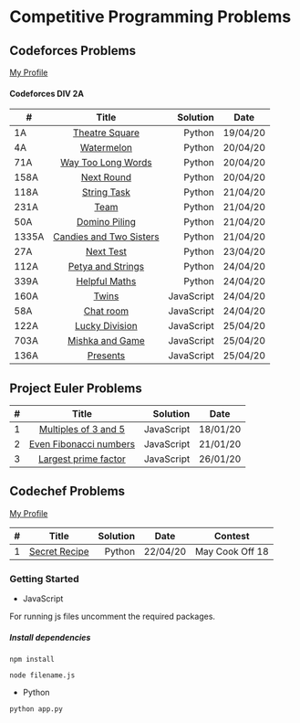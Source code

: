 # Competitive Programming Problems

## Codeforces Problems

[My Profile](https://codeforces.com/profile/veryogita)

#### Codeforces DIV 2A

| #     |                                  Title                                   |   Solution | Date     |
| ----- | :----------------------------------------------------------------------: | ---------: | -------- |
| 1A    |     [Theatre Square](https://codeforces.com/problemset/problem/1/A)      |     Python | 19/04/20 |
| 4A    |       [Watermelon](https://codeforces.com/problemset/problem/4/A)        |     Python | 20/04/20 |
| 71A   |   [Way Too Long Words](https://codeforces.com/problemset/problem/71/A)   |     Python | 20/04/20 |
| 158A  |      [Next Round](https://codeforces.com/problemset/problem/158/A)       |     Python | 20/04/20 |
| 118A  |      [String Task](https://codeforces.com/problemset/problem/118/A)      |     Python | 21/04/20 |
| 231A  |         [Team](https://codeforces.com/problemset/problem/231/A)          |     Python | 21/04/20 |
| 50A   |     [Domino Piling](https://codeforces.com/problemset/problem/50/A)      |     Python | 21/04/20 |
| 1335A | [Candies and Two Sisters](https://codeforces.com/contest/1335/problem/A) |     Python | 21/04/20 |
| 27A   |        [Next Test](http://codeforces.com/problemset/problem/27/A)        |     Python | 23/04/20 |
| 112A  |   [Petya and Strings](https://codeforces.com/problemset/problem/112/A)   |     Python | 24/04/20 |
| 339A  |     [Helpful Maths](https://codeforces.com/problemset/problem/339/A)     |     Python | 24/04/20 |
| 160A  |          [Twins](https://codeforces.com/contest/160/problem/A)           | JavaScript | 24/04/20 |
| 58A   |         [Chat room](https://codeforces.com/contest/58/problem/A)         | JavaScript | 24/04/20 |
| 122A  |    [Lucky Division](https://codeforces.com/problemset/problem/122/A)     | JavaScript | 25/04/20 |
| 703A  |    [Mishka and Game](https://codeforces.com/problemset/problem/703/A)    | JavaScript | 25/04/20 |
| 136A  |       [Presents](https://codeforces.com/problemset/problem/136/A)        | JavaScript | 25/04/20 |


## Project Euler Problems

| #   |                            Title                             |   Solution | Date     |
| --- | :----------------------------------------------------------: | ---------: | -------- |
| 1   |  [Multiples of 3 and 5](https://projecteuler.net/problem=1)  | JavaScript | 18/01/20 |
| 2   | [Even Fibonacci numbers](https://projecteuler.net/problem=2) | JavaScript | 21/01/20 |
| 3   |  [Largest prime factor](https://projecteuler.net/problem=3)  | JavaScript | 26/01/20 |

## Codechef Problems

[My Profile](https://www.codechef.com/users/yogi_coder)

| #   |                               Title                                | Solution | Date     | Contest         |
| --- | :----------------------------------------------------------------: | -------: | -------- | --------------- |
| 1   | [Secret Recipe](https://www.codechef.com/COOK94B/problems/CHEFRUN) |   Python | 22/04/20 | May Cook Off 18 |




### Getting Started 
* JavaScript

For running js files uncomment the required packages.

##### Install dependencies

`npm install`

`node filename.js`

* Python

`python app.py`
